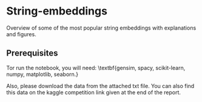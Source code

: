 # String-embeddings

Overview of some of the most popular string embeddings with explanations and figures.

## Prerequisites

Tor run the notebook, you will need: \textbf{gensim, spacy, scikit-learn, numpy, matplotlib, seaborn.}

Also, please download the data from the attached txt file. You can also find this data on the kaggle competition link given at the end of the report.

